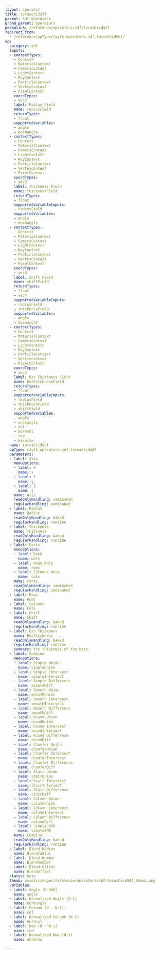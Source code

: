 ```yaml
---
layout: operator
title: torusGridSdf
parent: Sdf Operators
grand_parent: Operators
permalink: /reference/operators/sdf/torusGridSdf
redirect_from:
  - /reference/opType/raytk.operators.sdf.torusGridSdf/
op:
  category: sdf
  inputs:
  - contextTypes:
    - Context
    - MaterialContext
    - CameraContext
    - LightContext
    - RayContext
    - ParticleContext
    - VertexContext
    - PixelContext
    coordTypes:
    - vec3
    label: Radius Field
    name: radiusField
    returnTypes:
    - float
    supportedVariables:
    - angle
    - normangle
  - contextTypes:
    - Context
    - MaterialContext
    - CameraContext
    - LightContext
    - RayContext
    - ParticleContext
    - VertexContext
    - PixelContext
    coordTypes:
    - vec3
    label: Thickness Field
    name: thicknessField
    returnTypes:
    - float
    supportedVariableInputs:
    - radiusField
    supportedVariables:
    - angle
    - normangle
  - contextTypes:
    - Context
    - MaterialContext
    - CameraContext
    - LightContext
    - RayContext
    - ParticleContext
    - VertexContext
    - PixelContext
    coordTypes:
    - vec3
    label: Shift Field
    name: shiftField
    returnTypes:
    - float
    - vec4
    supportedVariableInputs:
    - radiusField
    - thicknessField
    supportedVariables:
    - angle
    - normangle
  - contextTypes:
    - Context
    - MaterialContext
    - CameraContext
    - LightContext
    - RayContext
    - ParticleContext
    - VertexContext
    - PixelContext
    coordTypes:
    - vec3
    label: Bar Thickness Field
    name: barRhicknessField
    returnTypes:
    - float
    supportedVariableInputs:
    - radiusField
    - thicknessField
    - shiftField
    supportedVariables:
    - angle
    - normangle
    - col
    - normcol
    - row
    - normrow
  name: torusGridSdf
  opType: raytk.operators.sdf.torusGridSdf
  parameters:
  - label: Axis
    menuOptions:
    - label: X
      name: x
    - label: Y
      name: y
    - label: Z
      name: z
    name: Axis
    readOnlyHandling: semibaked
    regularHandling: semibaked
  - label: Radius
    name: Radius
    readOnlyHandling: baked
    regularHandling: runtime
  - label: Thickness
    name: Thickness
    readOnlyHandling: baked
    regularHandling: runtime
  - label: Parts
    menuOptions:
    - label: Both
      name: both
    - label: Rows Only
      name: rows
    - label: Columns Only
      name: cols
    name: Parts
    readOnlyHandling: semibaked
    regularHandling: semibaked
  - label: Rows
    name: Rows
  - label: Columns
    name: Cols
  - label: Shift
    name: Shift
    readOnlyHandling: baked
    regularHandling: runtime
  - label: Bar Thickness
    name: Barthickness
    readOnlyHandling: baked
    regularHandling: runtime
    summary: the thickness of the bars.
  - label: Combine
    menuOptions:
    - label: Simple Union
      name: simpleUnion
    - label: Simple Intersect
      name: simpleIntersect
    - label: Simple Difference
      name: simpleDiff
    - label: Smooth Union
      name: smoothUnion
    - label: Smooth Intersect
      name: smoothIntersect
    - label: Smooth Difference
      name: smoothDiff
    - label: Round Union
      name: roundUnion
    - label: Round Intersect
      name: roundIntersect
    - label: Round Difference
      name: roundDiff
    - label: Chamfer Union
      name: chamferUnion
    - label: Chamfer Intersect
      name: chamferIntersect
    - label: Chamfer Difference
      name: chamferDiff
    - label: Stair Union
      name: stairUnion
    - label: Stair Intersect
      name: stairIntersect
    - label: Stair Difference
      name: stairDiff
    - label: Column Union
      name: columnUnion
    - label: Column Intersect
      name: columnIntersect
    - label: Column Difference
      name: columnDiff
    - label: Simple XOR
      name: simpleXOR
    name: Combine
    readOnlyHandling: baked
    regularHandling: runtime
  - label: Blend Radius
    name: Blendradius
  - label: Blend Number
    name: Blendnumber
  - label: Blend Offset
    name: Blendoffset
  status: beta
  thumb: assets/images/reference/operators/sdf/torusGridSdf_thumb.png
  variables:
  - label: Angle (0-360)
    name: angle
  - label: Normalized Angle (0-1)
    name: normangle
  - label: Column (0 - N-1)
    name: col
  - label: Normalized Column (0-1)
    name: normcol
  - label: Row (0 - N-1)
    name: row
  - label: Normalized Row (0-1)
    name: normrow

---
```

